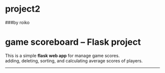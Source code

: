 # project2 
###by roiko

# game scoreboard – Flask project

This is a simple **flask web app** for manage game scores.  
adding, deleting, sorting, and calculating average scores of players.


---



